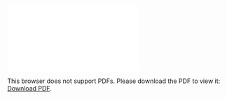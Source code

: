 <object data="christ-in-song/CIS1908pdfs/473.pdf" type="application/pdf" width="100%" height="1024px">
    <embed src="christ-in-song/CIS1908pdfs/473.pdf">
        <p>This browser does not support PDFs. Please download the PDF to view it: <a href="christ-in-song/CIS1908pdfs/473.pdf">Download PDF</a>.</p>
    </embed>
</object>
